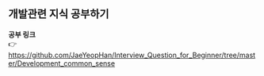 ## 개발관련 지식 공부하기

**공부 링크**<br>
👉 https://github.com/JaeYeopHan/Interview_Question_for_Beginner/tree/master/Development_common_sense
